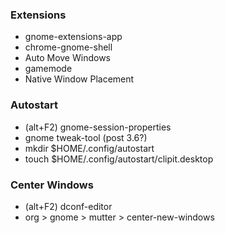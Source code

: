 ### Extensions
- gnome-extensions-app
- chrome-gnome-shell
- Auto Move Windows
- gamemode
- Native Window Placement

### Autostart
- (alt+F2) gnome-session-properties
- gnome tweak-tool (post 3.6?)
- mkdir $HOME/.config/autostart
- touch $HOME/.config/autostart/clipit.desktop

### Center Windows
- (alt+F2) dconf-editor
- org > gnome > mutter > center-new-windows
